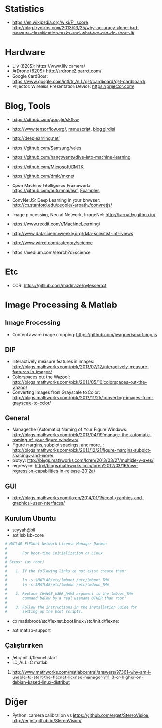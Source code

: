 # Statistics

- https://en.wikipedia.org/wiki/F1_score, http://blog.tryolabs.com/2013/03/25/why-accuracy-alone-bad-measure-classification-tasks-and-what-we-can-do-about-it/

# Hardware

- Lily (820$): <https://www.lily.camera/>
- ArDrone (620$): <http://ardrone2.parrot.com/>
- Google CardBoar: <https://www.google.com/intl/tr_ALL/get/cardboard/get-cardboard/>
- Prijector: Wireless Presentation Device: <https://prijector.com/>

# Blog, Tools

- https://github.com/google/skflow
- http://www.tensorflow.org/, [manuscript](http://download.tensorflow.org/paper/whitepaper2015.pdf), [blog girdisi](http://googleresearch.blogspot.com.tr/2015/11/tensorflow-googles-latest-machine_9.html)
- http://deeplearning.net/
- https://github.com/Samsung/veles
- https://github.com/hangtwenty/dive-into-machine-learning
- https://github.com/Microsoft/DMTK
- https://github.com/dmlc/mxnet
- Open Machine Intelligence Framework: <https://github.com/autumnai/leaf>, [Examples](https://github.com/autumnai/leaf-examples)
- ConvNetJS: Deep Learning in your browser: <http://cs.stanford.edu/people/karpathy/convnetjs/>
- Image processing, Neural Network, ImageNet: <http://karpathy.github.io/>

- https://www.reddit.com/r/MachineLearning/
- <http://www.datascienceweekly.org/data-scientist-interviews>
- http://www.wired.com/category/science
- https://medium.com/search?q=science

# Etc
- OCR: https://github.com/madmaze/pytesseract

# Image Processing & Matlab

## Image Processing
- Content aware image cropping: <https://github.com/jwagner/smartcrop.js>

## DIP

- Interactively measure features in images: <http://blogs.mathworks.com/pick/2013/07/12/interactively-measure-features-in-images/>
- Colorspaces out the Wazoo!: <http://blogs.mathworks.com/pick/2013/05/10/colorspaces-out-the-wazoo/>
- Converting Images from Grayscale to Color: <http://blogs.mathworks.com/pick/2012/11/25/converting-images-from-grayscale-to-color/>

## General

- Manage the (Automatic) Naming of Your Figure Windows: <http://blogs.mathworks.com/pick/2013/04/19/manage-the-automatic-naming-of-your-figure-windows/>
- Figure margins, subplot spacings, and more…: <http://blogs.mathworks.com/pick/2012/12/21/figure-margins-subplot-spacings-and-more/>
- plotyy: <http://blogs.mathworks.com/loren/2013/03/27/multiple-y-axes/>
- regresyon: <http://blogs.mathworks.com/loren/2012/03/16/new-regression-capabilities-in-release-2012a/>

## GUI

- <http://blogs.mathworks.com/loren/2014/01/15/cool-graphics-and-graphical-user-interfaces/>

## Kurulum Ubuntu

- seyyah@bil
- apt lsb lsb-core

```sh
# MATLAB FLEXnet Network License Manager Daemon
#
#       For boot-time initialization on Linux
#
# Steps: (as root)
#
#    1. If the following links do not exist create them:
#
#       ln -s $MATLAB/etc/lmboot /etc/lmboot_TMW
#       ln -s $MATLAB/etc/lmdown /etc/lmdown_TMW
#
#    2. Replace CHANGE_USER_NAME argument to the lmboot_TMW
#       command below by a real usename OTHER than root!
#
#    3. Follow the instructions in the Installation Guide for
#       setting up the boot scripts.
```

- cp matlabroot/etc/flexnet.boot.linux /etc/init.d/flexnet

- apt matlab-support

## Çalıştırırken

- /etc/init.d/flexnet start
- LC_ALL=C matlab

1. http://www.mathworks.com/matlabcentral/answers/97361-why-am-i-unable-to-start-the-flexnet-license-manager-v11-8-or-higher-on-debian-based-linux-distribut

# Diğer
- Python: camera calibration vs <https://github.com/erget/StereoVision>, <http://erget.github.io/StereoVision/>
